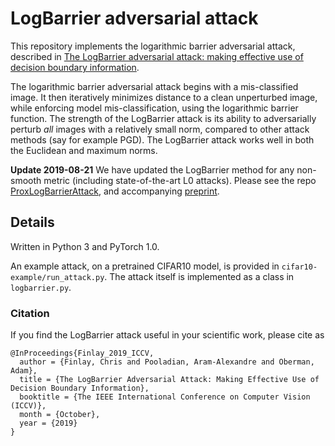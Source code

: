 # LogBarrier adversarial attack
This repository implements the logarithmic barrier adversarial attack, described in
[The LogBarrier adversarial attack: making effective use of decision boundary information](https://arxiv.org/abs/1903.10396).

The logarithmic barrier adversarial attack begins with a mis-classified image.
It then iteratively minimizes distance to a clean unperturbed image, while
enforcing model mis-classification, using the logarithmic barrier function.
The strength of the LogBarrier attack is its ability to adversarially perturb *all*
images with a relatively small norm, compared to other attack methods (say for
example PGD).  The LogBarrier attack works well in both the Euclidean and
maximum norms.

**Update 2019-08-21** We have updated the LogBarrier method for any non-smooth metric (including state-of-the-art L0 attacks). Please see the repo [ProxLogBarrierAttack](https://github.com/APooladian/ProxLogBarrierAttack), and accompanying [preprint](https://arxiv.org/abs/1908.01667). 

## Details
Written in Python 3 and PyTorch 1.0.

An example attack, on a pretrained CIFAR10 model, is provided in
`cifar10-example/run_attack.py`. The attack itself is implemented as a class in
`logbarrier.py`.

### Citation
If you find the LogBarrier attack useful in your scientific work, please cite as
```
@InProceedings{Finlay_2019_ICCV,
  author = {Finlay, Chris and Pooladian, Aram-Alexandre and Oberman, Adam},
  title = {The LogBarrier Adversarial Attack: Making Effective Use of Decision Boundary Information},
  booktitle = {The IEEE International Conference on Computer Vision (ICCV)},
  month = {October},
  year = {2019}
} 
```
